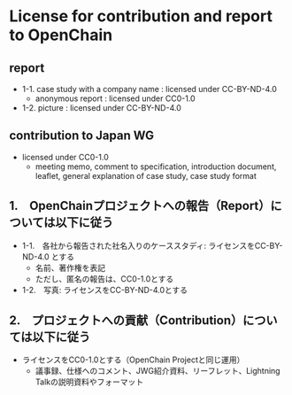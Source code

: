 # License for contribution and report to OpenChain 

## report
* 1-1. case study with a company name : licensed under CC-BY-ND-4.0
  * anonymous report : licensed under CC0-1.0
* 1-2. picture : licensed under CC-BY-ND-4.0

## contribution to Japan WG
* licensed under CC0-1.0
  * meeting memo, comment to specification, introduction document, leaflet, general explanation of case study, case study format

## 1.　OpenChainプロジェクトへの報告（Report）については以下に従う
* 1-1.　各社から報告された社名入りのケーススタディ: ライセンスをCC-BY-ND-4.0 とする
  * 名前、著作権を表記
  * ただし、匿名の報告は、CC0-1.0とする
* 1-2.　写真: ライセンスをCC-BY-ND-4.0とする

## 2.　プロジェクトへの貢献（Contribution）については以下に従う
* ライセンスをCC0-1.0とする（OpenChain Projectと同じ運用）
  * 議事録、仕様へのコメント、JWG紹介資料、リーフレット、Lightning Talkの説明資料やフォーマット
